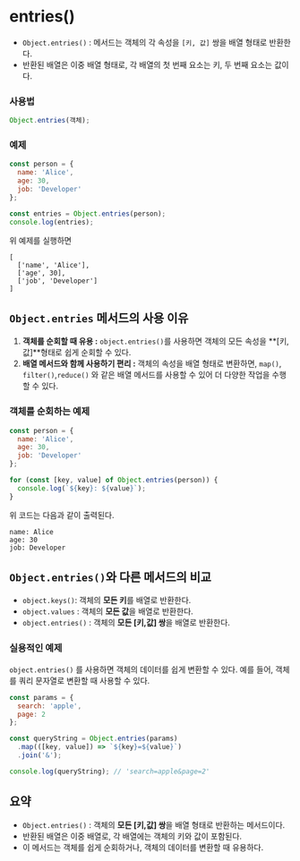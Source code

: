 entries()
===
- `Object.entries()` : 메서드는 객체의 각 속성을 `[키, 값]` 쌍을 배열 형태로 반환한다.
- 반환된 배열은 이중 배열 형태로, 각 배열의 첫 번째 요소는 키, 두 번째 요소는 값이다.

### 사용법
```js
Object.entries(객체);
```

### 예제
```js
const person = {
  name: 'Alice',
  age: 30,
  job: 'Developer'
};

const entries = Object.entries(person);
console.log(entries);
```
위 예제를 실행하면
```
[
  ['name', 'Alice'],
  ['age', 30],
  ['job', 'Developer']
]
```

## `Object.entries` 메서드의 사용 이유
1. **객체를 순회할 때 유용 :** `object.entries()`를 사용하면 객체의 모든 속성을 **[키, 값]**형태로 쉽게 순회할 수 있다.
2. **배열 메서드와 함께 사용하기 편리 :** 객체의 속성을 배열 형태로 변환하면, `map()`, `filter()`,`reduce()` 와 같은 배열 메서드를 사용할 수 있어 더 다양한 작업을 수행할 수 있다.

### 객체를 순회하는 예제
```js
const person = {
  name: 'Alice',
  age: 30,
  job: 'Developer'
};

for (const [key, value] of Object.entries(person)) {
  console.log(`${key}: ${value}`);
}
```
위 코드는 다음과 같이 출력된다.
```
name: Alice
age: 30
job: Developer

```

## `Object.entries()`와 다른 메서드의 비교
- `object.keys()`: 객체의 **모든 키**를 배열로 반환한다.
- `object.values` : 객체의 **모든 값**을 배열로 반환한다.
- `object.entries()` : 객체의 **모든 [키,값] 쌍**을 배열로 반환한다.

### 실용적인 예제
`object.entries()` 를 사용하면 객체의 데이터를 쉽게 변환할 수 있다. 예를 들어, 객체를 쿼리 문자열로 변환할 때 사용할 수 있다.
```js
const params = {
  search: 'apple',
  page: 2
};

const queryString = Object.entries(params)
  .map(([key, value]) => `${key}=${value}`)
  .join('&');

console.log(queryString); // 'search=apple&page=2'
```

## 요약
- `Object.entries()` : 객체의 **모든 [키,값] 쌍**을 배열 형태로 반환하는 메서드이다.
- 반환된 배열은 이중 배열로, 각 배열에는 객체의 키와 값이 포함된다.
- 이 메서드는 객체를 쉽게 순회하거나, 객체의 데이터를 변환할 때 유용하다.